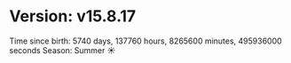 # Version: v15.8.17
Time since birth: 5740 days, 137760 hours, 8265600 minutes, 495936000 seconds
Season: Summer ☀️
